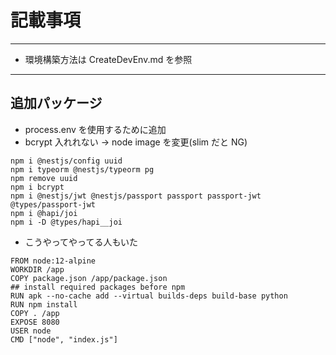 # 記載事項

---

- 環境構築方法は CreateDevEnv.md を参照

---

## 追加パッケージ

- process.env を使用するために追加
- bcrypt 入れれない -> node image を変更(slim だと NG)

```
npm i @nestjs/config uuid
npm i typeorm @nestjs/typeorm pg
npm remove uuid
npm i bcrypt
npm i @nestjs/jwt @nestjs/passport passport passport-jwt @types/passport-jwt
npm i @hapi/joi
npm i -D @types/hapi__joi
```

- こうやってやってる人もいた

```
FROM node:12-alpine
WORKDIR /app
COPY package.json /app/package.json
## install required packages before npm
RUN apk --no-cache add --virtual builds-deps build-base python
RUN npm install
COPY . /app
EXPOSE 8080
USER node
CMD ["node", "index.js"]
```

